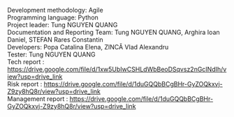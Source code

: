 Development methodology: Agile
<br>
Programming language: Python
<br>
Project leader: Tung NGUYEN QUANG
<br>
Documentation and Reporting Team: Tung NGUYEN QUANG, Arghira Ioan Daniel, STEFAN Rares Constantin
<br>
Developers: Popa Catalina Elena,  ZINCĂ Vlad Alexandru
<br>
Tester: Tung NGUYEN QUANG
<br>
Tech report : https://drive.google.com/file/d/1xw5UbIwCSHLdWbBeoDSqvsz2nGcINdIh/view?usp=drive_link
<br>
Risk report : https://drive.google.com/file/d/1duGQQbBCgBHr-GyZOQkxvj-Z9zy8hQ8r/view?usp=drive_link
<br>
Management report : https://drive.google.com/file/d/1duGQQbBCgBHr-GyZOQkxvj-Z9zy8hQ8r/view?usp=drive_link
